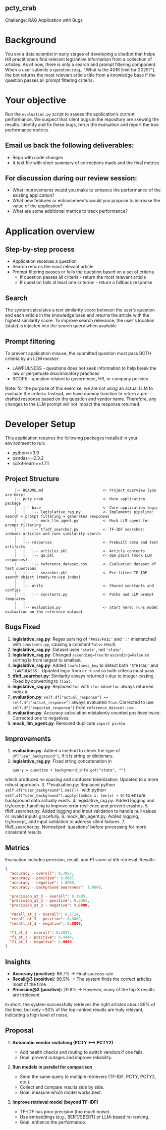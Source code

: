 pcty_crab
-------------------------------
Challenge: RAG Application with Bugs

# Background
You are a data scientist in early stages of developing a chatbot that helps HR practitioners find relevant legislative
information from a collection of articles. As of now, there is only a search and prompt filtering component.
When a user submits a question (e.g., "What is the 401K limit for 2025?"), the bot returns the most relevant article
title from a knowledge base if the question passes all prompt filtering criteria.

# Your objective
Run the `evaluation.py` script to assess the application’s current performance. We suspect that silent bugs in the
repository are skewing the results. Identify and fix these bugs, rerun the evaluation and report the true performance
metrics.

## Email us back the following deliverables:
* Repo with code changes
* A text file with short summary of corrections made and the final metrics

## For discussion during our review session:
* What improvements would you make to enhance the performance of the existing application?
* What new features or enhancements would you propose to increase the value of the application?
* What are some additional metrics to track performance?

# Application overview
## Step-by-step process
* Application receives a question
* Search returns the most relevant article
* Prompt filtering passes or fails the question based on a set of criteria
  * If question passes all criteria - return the most relevant article
  * If question fails at least one criterion - return a fallback response

## Search
The system calculates a text similarity score between the user’s question and each article in the knowledge base
and returns the article with the highest similarity score. To improve search relevance, the user's location (state)
is injected into the search query when available

## Prompt filtering
To prevent application misuse, the submitted question must pass BOTH criteria by an LLM mocker:
* LAWFULNESS - questions does not seek information to help break the law or perpetuate discriminatory practices
* SCOPE - question related to government, HR, or company policies

Note: for the purpose of this exercise, we are not using an actual LLM to evaluate the criteria. Instead, we have dummy
function to return a pre-drafted response based on the question and vendor name. Therefore, any changes
to the LLM prompt will not impact the response returned.

# Developer Setup
This application requires the following packages installed in your environment to run:
* python>=3.9
* pandas==2.3.2
* scikit-learn==1.7.1

Project Structure
---------------
```
    |-- README.md                           <- Project overview (you are here)
    |-- pcty_crab                           <- Main application package
    |   |-- base                            <- Core application logic
    |   |   |-- legislative_rag.py          <- Implements pipeline: search + prompt filtering → generates responses
    |   |   |-- mock_llm_agent.py           <- Mock LLM agent for prompt filtering
    |   |   |-- tfidf_searcher.py           <- TF-IDF searcher: indexes articles and runs similarity search
    |   |
    |   |-- resources                       <- Prebuilt data and test artifacts
    |   |   |-- articles.pkl                <- Article contents
    |   |   |-- qa.pkl                      <- Q&A pairs (mock LLM responses)
    |   |   |-- reference_dataset.csv       <- Evaluation dataset of test questions
    |   |   |-- searcher.pkl                <- Pre-fitted TF-IDF search object (ready-to-use index)
    |   |
    |   |-- utils                           <- Shared constants and configs
    |   |   |-- constants.py                <- Paths and LLM prompt templates
    |   |
    |   |-- evaluation.py                   <- Start here: runs model evaluation on the reference dataset

```
## Bugs Fixed

1. **legislative_rag.py**: Regex parsing of `'PASS/FAIL'` and `':'` mismatched with `constants.py`, causing a constant `False` result.
2. **legislative_rag.py**: Dataset uses `'state'`, not `'slate'`.
3. **legislative_rag.py**: Changed `ascending=True` to `ascending=False` so sorting is from largest to smallest.
4. **legislative_rag.py**: Added `lawfulness_key` to detect both `'ETHICAL'` and `'LAWFULNESS'`. Updated logic from `or` → `and` so both criteria must pass.
5. **tfidf_searcher.py**: Similarity always returned `0` due to integer casting. Fixed by converting to `float`.
6. **legislative_rag.py**: Replaced `loc` with `iloc` since `loc` always returned index `0`.
7. **evaluation.py**: `self.df["actual_response"] == self.df["actual_response"]` always evaluated `True`. Corrected to use `self.df["expected_response"]` from `reference_dataset.csv`.
8. **evaluation.py**: Accuracy calculation mistakenly counted positives twice. Corrected one to negatives.
9. **mock_llm_agent.py**: Removed duplicate `import pickle`.

## Improvements

1. **evaluation.py**: Added a method to check the type of `df["user_background"]`, if it is string or dictionary.
2. **legislative_rag.py**: Fixed string concatenation in
   ```
   query = question + background_info.get("state", "")
   ```
which produced no spacing and confused tokenization. Updated to a more robust approach.
3. **evaluation.py: Replaced python ```self.df["user_background"].ne({}) ``` with python ```self.df["user_background"].apply(lambda x: len(x) > 0)``` to ensure background data actually exists.
4. legislative_rag.py: Added logging and try/except handling to improve error resilience and prevent crashes.
5. tfidf_searcher.py: Added logging and input validation to handle null values or invalid inputs gracefully.
6. mock_llm_agent.py: Added logging, try/except, and input validation to address silent failures.
7. tfidf_searcher.py: Normalized 'questions' before processing for more consistent results.

## Metrics

Evaluation includes precision, recall, and F1 score at *k*th retrieval.
Results:

```json
{
  "accuracy - overall": 0.7857,
  "accuracy - positive": 0.6667,
  "accuracy - negative": 1.0000,
  "accuracy - background awareness": 1.0000,

  "precision_at_3 - overall": 0.1905,
  "precision_at_3 - positive": 0.2963,
  "precision_at_3 - negative": 0.0000,

  "recall_at_3 - overall": 0.5714,
  "recall_at_3 - positive": 0.8889,
  "recall_at_3 - negative": 0.0000,

  "f1_at_3 - overall": 0.2857,
  "f1_at_3 - positive": 0.4444,
  "f1_at_3 - negative": 0.0000
}
```
## Insights

- **Accuracy (positive):** 66.7% → Final success rate
- **Recall@3 (positive):** 88.9% → The system finds the correct articles most of the time
- **Precision@3 (positive):** 29.6% → However, many of the top 3 results are irrelevant

In short, the system successfully retrieves the right articles about 89% of the time, but only ~30% of the top-ranked results are truly relevant, indicating a high level of noise.

## Proposal

1. **Automatic vendor switching (PCTY <--> PCTY2)**
   - Add health checks and routing to switch vendors if one fails.
   - Goal: prevent outages and improve reliability.

2. **Run models in parallel for comparison**
   - Send the same query to multiple retrievers (TF-IDF, PCTY, PCTY2, etc.).
   - Collect and compare results side by side.
   - Goal: measure which model works best.

3. **Improve retrieval model (beyond TF-IDF)**
   - TF-IDF has poor precision (too much noise).
   - Use embeddings (e.g., BERT/SBERT) or LLM-based re-ranking.
   - Goal: enhance the performance.

